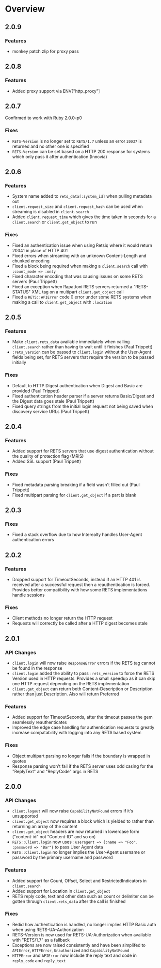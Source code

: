 # Overview
## 2.0.9
### Features
  * monkey patch zlip for proxy pass
  
## 2.0.8
### Features
  * Added proxy support via ENV["http_proxy"]
  
## 2.0.7

Confirmed to work with Ruby 2.0.0-p0

### Fixes
  * `RETS-Version` is no longer set to `RETS/1.7` unless an error `20037` is returned and no other one is specified
  * `RETS-Version` can be set based on a HTTP 200 response for systems which only pass it after authentication (Innovia)

## 2.0.6

### Features
  * System name added to `rets_data[:system_id]` when pulling metadata out
  * `client.request_size` and `client.request_hash` can be used when streaming is disabled in `client.search`
  * Added `client.request_time` which gives the time taken in seconds for a `client.search` or `client.get_object` to run

### Fixes
  * Fixed an authentication issue when using Retsiq where it would return 20041 in place of HTTP 401
  * Fixed errors when streaming with an unknown Content-Length and chunked encoding
  * Fixed a block being required when making a `client.search` call with `:count_mode => :only`
  * Fixed character encoding that was causing issues on some RETS servers (Paul Trippett)
  * Fixed an exception when Rapattoni RETS servers returned a "RETS-STATUS" XML tag on a multipart `client.get_object` call
  * Fixed a `RETS::APIError` code 0 error under some RETS systems when making a call to `client.get_object` with `:location`

## 2.0.5

### Features
  * Make `client.rets_data` available immediately when calling `client.search` rather than having to wait until it finishes (Paul Trippett)
  * `:rets_version` can be passed to `client.login` without the User-Agent fields being set, for RETS servers that require the version to be passed initially

### Fixes
  * Default to HTTP Digest authentication when Digest and Basic are provided (Paul Trippett)
  * Fixed authentication header parser if a server returns Basic/Digest and the Digest data goes stale (Paul Trippett)
  * Fixed query strings from the initial login request not being saved when discovery service URLs (Paul Trippett)

## 2.0.4

### Features
  * Added support for RETS servers that use digest authentication without the quality of protection flag (MRIS)
  * Added SSL support (Paul Trippett)

### Fixes
  * Fixed metadata parsing breaking if a field wasn't filled out (Paul Trippett)
  * Fixed multipart parsing for `client.get_object` if a part is blank

## 2.0.3

### Fixes
  * Fixed a stack overflow due to how Interealty handles User-Agent authentication errors

## 2.0.2

### Features
  * Dropped support for TimeoutSeconds, instead if an HTTP 401 is received after a successful request then a reauthentication is forced. Provides better compatibility with how some RETS implementations handle sessions

### Fixes
  * Client methods no longer return the HTTP request
  * Requests will correctly be called after a HTTP digest becomes stale

## 2.0.1

### API Changes
  * `client.login` will now raise `ResponseError` errors if the RETS tag cannot be found in the response
  * `client.login` added the ability to pass `:rets_version` to force the RETS Version used in HTTP requests. Provides a small speedup as it can skip one HTTP request depending on the RETS implementation
  * `client.get_object` can return both Content-Description or Description rather than just Description. Also will return Preferred

### Features
  * Added support for TimeoutSeconds, after the timeout passes the gem seamlessly reauthenticates
  * Improved the edge case handling for authentication requests to greatly increase compatability with logging into any RETS based system

### Fixes
  * Object multipart parsing no longer fails if the boundary is wrapped in quotes
  * Response parsing won't fail if the RETS server uses odd casing for the "ReplyText" and "ReplyCode" args in RETS

## 2.0.0

### API Changes
  * `client.logout` will now raise `CapabilityNotFound` errors if it's unsupported
  * `client.get_object` now requires a block which is yielded to rather than returning an array of the content
  * `client.get_object` headers are now returned in lowercase form ("content-id" not "Content-ID" and so on)
  * `RETS::Client.login` now uses `:useragent => {:name => "Foo", :password => "Bar"}` to pass User Agent data
  * `RETS::Client.login` no longer implies the User-Agent username or password by the primary username and password

### Features
  * Added support for Count, Offset, Select and RestrictedIndicators in `client.search`
  * Added support for Location in `client.get_object`
  * RETS reply code, text and other data such as count or delimiter can be gotten through `client.rets_data` after the call is finished

### Fixes
  * Redid how authentication is handled, no longer implies HTTP Basic auth when using RETS-UA-Authorization
  * RETS-Version is now used for RETS-UA-Authorization when available with "RETS/1.7" as a fallback
  * Exceptions are now raised consistently and have been simplifed to `APIError`, `HTTPError`, `Unauthorized` and `CapabilityNotFound`
  * `HTTPError` and `APIError` now include the reply text and code in `reply_code` and `reply_text`
